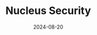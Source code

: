 ---  
layout: startup_page  
title: "Nucleus Security"  
id: "nucleussec.com"  
permalink: "/nucleussecuritynucleussec.com08202024/"  
website: "https://www.nucleussec.com/"  
funding_round: "Growth Round"  
funding_amount: ""  
investors: "Dcode Capital"  
about: "Nucleus Security provides a unified vulnerability management platform that consolidates vulnerability data from various systems, offering a centralized view for vulnerability analysis, triage, and remediation. This streamlines vulnerability and risk management processes for organizations, particularly addressing the challenges faced by federal agencies and defense contractors. The platform aims to improve cybersecurity by automating processes and providing a single pane of glass view of security posture."  
markets: "Cybersecurity, Computer and Network Security, Information Technology, Network Security, Risk Management, SaaS"  
hq: "Sarasota, Florida, United States"  
founded_year: "2018"  
linkedin: "https://www.linkedin.com/company/nucleussec"  
twitter: "https://twitter.com/nucleussec"  
instagram: ""  
facebook: "https://www.facebook.com/nucleussec"  
crunchbase: "https://www.crunchbase.com/organization/nucleus-security"  
pitchbook: "https://pitchbook.com/profiles/company/432913-87"  

date_display: "20-Aug-2024"  
date: "2024-08-20"

# SEO Optimization  
meta_title: "Nucleus Security - Growth Round"  
meta_description: "Nucleus Security, Nucleus Security provides a unified vulnerability management platform that consolidates vulnerability data from various systems, offering a centralize..."  
meta_keywords: "Nucleus Security, Cybersecurity, Computer and Network Security, Information Technology, Network Security, Risk Management, SaaS, Growth Round funding"  
canonical_url: "https://startup.projectstartups.com/nucleussecuritynucleussec.com08202024/"  
---